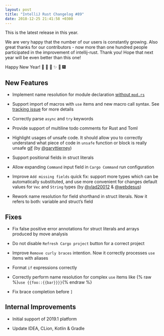```yaml
---
layout: post
title: "IntelliJ Rust Changelog #89"
date: 2018-12-25 21:41:58 +0300
---
```


This is the latest release in this year. 

We are very happy that the number of our users is constantly growing. 
Also great thanks for our contributors - 
now more than one hundred people participated in the improvement of intellij-rust. Thank you!
Hope that next year will be even better than this one!

Happy New Year! :christmas_tree: :santa: :bell: :sparkles: :star2: :fireworks:

## New Features

* Implement name resolution for module declaration [without `mod.rs`](https://rust-lang-nursery.github.io/edition-guide/rust-2018/module-system/path-clarity.html#no-more-modrs)

* Support import of macros with `use` items and new macro call syntax. 
See [tracking issue](https://github.com/rust-lang/rust/pull/50911/) for more details

* Correctly parse `async` and `try` keywords

* Provide support of multiline todo comments for Rust and Toml

* Highlight usages of unsafe code. It should allow you to correctly understand 
what piece of code in `unsafe` function or block is really unsafe [gif](https://user-images.githubusercontent.com/2539310/50443734-b9f03080-0915-11e9-9a41-c178c91d0d18.gif) (by [@garyttierney])

* Support positional fields in struct literals

* Allow expanding `Command` input field in `Cargo Command` run configuration

* Improve `Add missing fields` quick fix: support more types which can be automatically substituted, 
and use more convenient for changes default values for `Vec` and `String` types (by [@vlad20012] & [@webdesus])

* Rework name resolution for field shorthand in struct literals. 
Now it refers to both: variable and struct’s field

## Fixes

* Fix false positive error annotations for struct literals and arrays produced by move analysis

* Do not disable `Refresh Cargo project` button for a correct project

* Improve `Remove curly braces` intention. Now it correctly processes `use` items with aliases

* Format `if` expressions correctly

* Correctly perform name resolution for complex `use` items like {% raw %}`use {{foo::{{bar}}}}`{% endraw %}

* Fix brace completion before `]`

## Internal Improvements

* Initial support of 2019.1 platform

* Update IDEA, CLion, Kotlin & Gradle



[@garyttierney]: https://github.com/garyttierney
[@vlad20012]: https://github.com/vlad20012
[@webdesus]: https://github.com/webdesus
